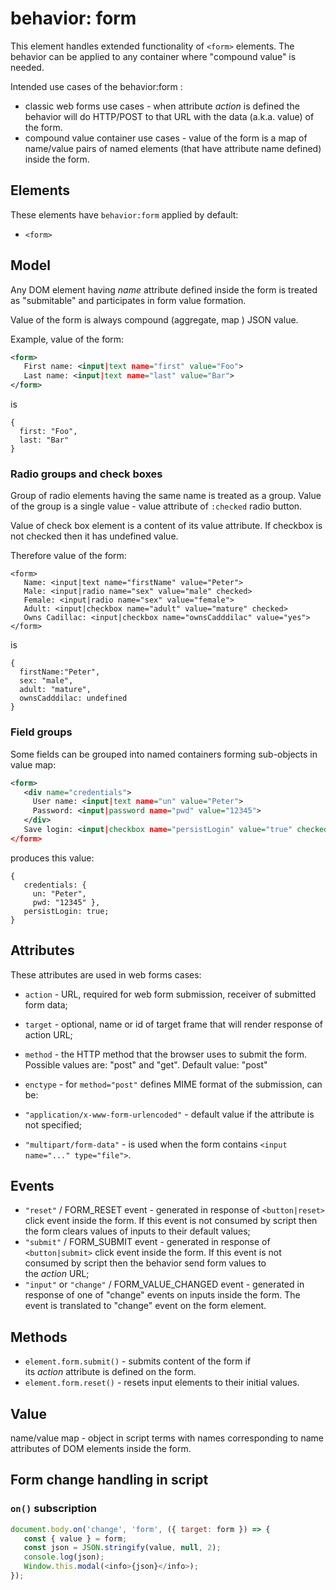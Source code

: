 
# behavior: form

This element handles extended functionality of `<form>` elements. The behavior can be applied to any container where "compound value" is needed.

Intended use cases of the behavior:form :

* classic web forms use cases - when attribute *action* is defined the behavior will do HTTP/POST to that URL with the data (a.k.a. value) of the form.
* compound value container use cases - value of the form is a map of name/value pairs of named elements (that have attribute name defined) inside the form.

## Elements

These elements have `behavior:form` applied by default:

* `<form>`

## Model

Any DOM element having *name* attribute defined inside the form is treated as "submitable" and participates in form value formation.

Value of the form is always compound (aggregate, map ) JSON value.

Example, value of the form:

```XML
<form>
   First name: <input|text name="first" value="Foo"> 
   Last name: <input|text name="last" value="Bar">
</form>
```

is

```
{
  first: "Foo",
  last: "Bar" 
}
```

### Radio groups and check boxes

Group of radio elements having the same name is treated as a group. Value of the group is a single value - value attribute of `:checked` radio button.

Value of check box element is a content of its value attribute. If checkbox is not checked then it has undefined value.

Therefore value of the form:

```
<form>
   Name: <input|text name="firstName" value="Peter">
   Male: <input|radio name="sex" value="male" checked>
   Female: <input|radio name="sex" value="female">
   Adult: <input|checkbox name="adult" value="mature" checked>
   Owns Cadillac: <input|checkbox name="ownsCadddilac" value="yes">
</form>

```

is

```
{
  firstName:"Peter",
  sex: "male",
  adult: "mature",
  ownsCadddilac: undefined
}
```

### Field groups

Some fields can be grouped into named containers forming sub-objects in value map:

```XML
<form>
   <div name="credentials">
     User name: <input|text name="un" value="Peter">
     Password: <input|password name="pwd" value="12345">
   </div>
   Save login: <input|checkbox name="persistLogin" value="true" checked>
</form>
```

produces this value:

```
{  
   credentials: { 
     un: "Peter", 
     pwd: "12345" },
   persistLogin: true; 
}
```

## Attributes

These attributes are used in web forms cases:

* `action` \- URL, required for web form submission, receiver of submitted form data;
* `target` \- optional, name or id of target frame that will render response of action URL;
* `method` \- the HTTP method that the browser uses to submit the form. Possible values are: "post" and "get". Default value: "post"
* `enctype` \- for `method="post"` defines MIME format of the submission, can be:

* `"application/x-www-form-urlencoded"` \- default value if the attribute is not specified;
* `"multipart/form-data"` \- is used when the form contains `<input name="..." type="file">`.

## Events

* `"reset"` / FORM\_RESET event - generated in response of `<button|reset>` click event inside the form. If this event is not consumed by script then the form clears values of inputs to their default values;
* `"submit"` / FORM\_SUBMIT event - generated in response of `<button|submit>` click event inside the form. If this event is not consumed by script then the behavior send form values to the *action* URL;
* `"input"` or `"change"` / FORM_VALUE_CHANGED event - generated in response of one of "change" events on inputs inside the form. The event is translated to "change" event on the form element.

## Methods

* `element.form.submit()` - submits content of the form if its *action* attribute is defined on the form.
* `element.form.reset()` - resets input elements to their initial values.

## Value

name/value map - object in script terms with names corresponding to name attributes of DOM elements inside the form.

## Form change handling in script

### `on()` subscription

```JavaScript
document.body.on('change', 'form', ({ target: form }) => {
   const { value } = form;
   const json = JSON.stringify(value, null, 2);
   console.log(json);
   Window.this.modal(<info>{json}</info>);
});
```

